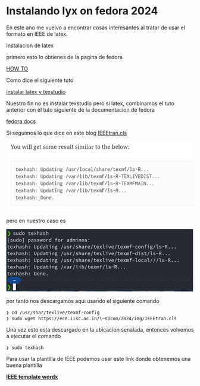 # Instalando lyx on fedora 2024

En este ano me vuelvo a encontrar cosas interesantes al tratar de usar el formato en IEEE de latex.

Instalacion de latex

primero esto lo obtienes de la pagina de fedora

[HOW TO](https://www.cs.cmu.edu/~steffan/personal/tmp/IEEEtran_HOWTO.pdfhttps:/)

Como dice el siguiente tuto

[instalar latex y texstudio](https://medium.com/@JerssonMendoza/instalar-latex-y-texstudio-en-fedora-ubuntu-y-derivados-kde-neon-f5ccac9c5691)

Nuestro fin no es instalar texstudio pero si latex, combinamos el tuto anterior con el tuto siguiente de la documentacion de fedora

[fedora docs](https://docs.fedoraproject.org/en-US/neurofedora/latex/https:/)

Si seguimos lo que dice en este blog [IEEEtran.cls](https://adnan.quaium.com/blog/3478)

![1723388864280](images/README/1723388864280.png)

pero en nuestro caso es

![1723388955295](images/README/1723388955295.png)

por tanto nos descargamos aqui usando el siguiente comando

```
❯ cd /usr/shar/texlive/texmf-config
❯ sudo wget https://ece.iisc.ac.in/\~spcom/2024/img/IEEEtran.cls
```

Una vez esto esta descargado en la ubicacion senalada, entonces volvemos a ejecutar el comando

```
❯ sudo texhash
```

Para usar la plantilla de IEEE podemos usar este link donde obtenemos una buena plantilla 

**[IEEE template wordx](https://www.google.com/url?sa=t&source=web&rct=j&opi=89978449&url=https://ieeeaccess.ieee.org/wp-content/uploads/2024/04/Access-Template-2024.docx&ved=2ahUKEwj_xv2kp-6HAxXSVTABHbLbFsUQFnoECAsQAQ&usg=AOvVaw0o2Ht_woHCjRkusyI8OboI)**
